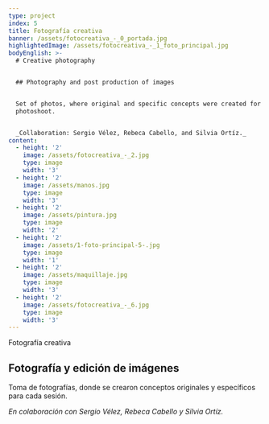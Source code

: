 ```yaml
---
type: project
index: 5
title: Fotografía creativa
banner: /assets/fotocreativa_-_0_portada.jpg
highlightedImage: /assets/fotocreativa_-_1_foto_principal.jpg
bodyEnglish: >-
  # Creative photography


  ## Photography and post production of images


  Set of photos, where original and specific concepts were created for every
  photoshoot.


  _Collaboration: Sergio Vélez, Rebeca Cabello, and Silvia Ortíz._
content:
  - height: '2'
    image: /assets/fotocreativa_-_2.jpg
    type: image
    width: '3'
  - height: '2'
    image: /assets/manos.jpg
    type: image
    width: '3'
  - height: '2'
    image: /assets/pintura.jpg
    type: image
    width: '2'
  - height: '2'
    image: /assets/1-foto-principal-5-.jpg
    type: image
    width: '1'
  - height: '2'
    image: /assets/maquillaje.jpg
    type: image
    width: '3'
  - height: '2'
    image: /assets/fotocreativa_-_6.jpg
    type: image
    width: '3'
---
```

Fotografía creativa

## Fotografía y edición de imágenes

Toma de fotografías, donde se crearon conceptos originales y específicos para cada sesión.

_En colaboración con Sergio Vélez, Rebeca Cabello y Silvia Ortíz._
